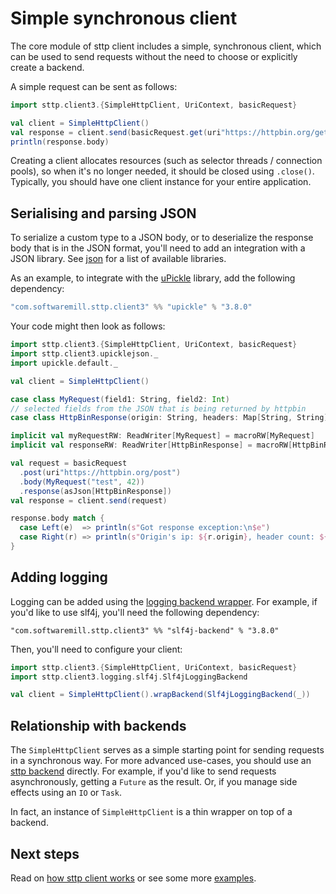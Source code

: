 # Simple synchronous client

The core module of sttp client includes a simple, synchronous client, which can be used to send requests without
the need to choose or explicitly create a backend.

A simple request can be sent as follows:

```scala
import sttp.client3.{SimpleHttpClient, UriContext, basicRequest}

val client = SimpleHttpClient()
val response = client.send(basicRequest.get(uri"https://httpbin.org/get"))
println(response.body)
```

Creating a client allocates resources (such as selector threads / connection pools), so when it's no longer needed, it 
should be closed using `.close()`. Typically, you should have one client instance for your entire application.

## Serialising and parsing JSON

To serialize a custom type to a JSON body, or to deserialize the response body that is in the JSON format, you'll need
to add an integration with a JSON library. See [json](json.md) for a list of available libraries.

As an example, to integrate with the [uPickle](https://github.com/com-lihaoyi/upickle) library, add the following
dependency:

```scala
"com.softwaremill.sttp.client3" %% "upickle" % "3.8.0"
```

Your code might then look as follows:

```scala
import sttp.client3.{SimpleHttpClient, UriContext, basicRequest}
import sttp.client3.upicklejson._
import upickle.default._

val client = SimpleHttpClient()

case class MyRequest(field1: String, field2: Int)
// selected fields from the JSON that is being returned by httpbin
case class HttpBinResponse(origin: String, headers: Map[String, String])

implicit val myRequestRW: ReadWriter[MyRequest] = macroRW[MyRequest]
implicit val responseRW: ReadWriter[HttpBinResponse] = macroRW[HttpBinResponse]

val request = basicRequest
  .post(uri"https://httpbin.org/post")
  .body(MyRequest("test", 42))
  .response(asJson[HttpBinResponse])
val response = client.send(request)

response.body match {
  case Left(e)  => println(s"Got response exception:\n$e")
  case Right(r) => println(s"Origin's ip: ${r.origin}, header count: ${r.headers.size}")
}
```

## Adding logging

Logging can be added using the [logging backend wrapper](backends/wrappers/logging.md). For example, if you'd like to
use slf4j, you'll need the following dependency:

```
"com.softwaremill.sttp.client3" %% "slf4j-backend" % "3.8.0"
```

Then, you'll need to configure your client:

```scala
import sttp.client3.{SimpleHttpClient, UriContext, basicRequest}
import sttp.client3.logging.slf4j.Slf4jLoggingBackend

val client = SimpleHttpClient().wrapBackend(Slf4jLoggingBackend(_))
```

## Relationship with backends

The `SimpleHttpClient` serves as a simple starting point for sending requests in a synchronous way. For more advanced 
use-cases, you should use an [sttp backend](backends/summary.md) directly. For example, if you'd like to send requests 
asynchronously, getting a `Future` as the result. Or, if you manage side effects using an `IO` or `Task`.

In fact, an instance of `SimpleHttpClient` is a thin wrapper on top of a backend.

## Next steps

Read on [how sttp client works](how.md) or see some more [examples](examples.md).
